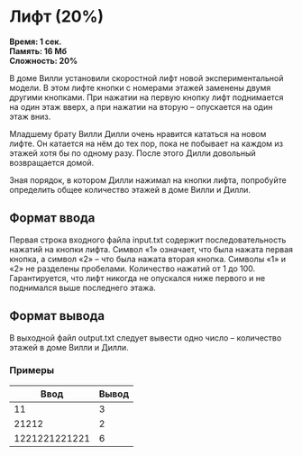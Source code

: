 <h1 class="title">Лифт (20%)</h1>
<p><b>Время: 1 сек.<br>Память: 16 Мб<br>Сложность: 20%</b></p>
<p>В доме Вилли установили скоростной лифт новой экспериментальной модели. В этом лифте кнопки с номерами этажей заменены двумя другими кнопками. При нажатии на первую кнопку лифт поднимается на один этаж вверх, а при нажатии на вторую – опускается на один этаж вниз.</p>
<p>Младшему брату Вилли Дилли очень нравится кататься на новом лифте. Он катается на нём до тех пор, пока не побывает на каждом из этажей хотя бы по одному разу. После этого Дилли довольный возвращается домой.</p>
<p>Зная порядок, в котором Дилли нажимал на кнопки лифта, попробуйте определить общее количество этажей в доме Вилли и Дилли.</p>
<h2>Формат ввода</h2>
<p>Первая строка входного файла input.txt содержит последовательность нажатий на кнопки лифта. Символ «1» означает, что была нажата первая кнопка, а символ «2» – что была нажата вторая кнопка. Символы «1» и «2» не разделены пробелами. Количество нажатий от 1 до 100. Гарантируется, что лифт никогда не опускался ниже первого и не поднимался выше последнего этажа.</p>
<h2>Формат вывода</h2>
<p>В выходной файл output.txt следует вывести одно число – количество этажей в доме Вилли и Дилли.</p>
<h3>Примеры</h3>
<table class="sample-tests">
<thead>
    <tr>
        <th>Ввод</th>
        <th>Вывод</th>
    </tr>
</thead>
<tbody>
        <tr>
            <td>11</td>
            <td>3</td>
        </tr>
        <tr>
            <td>21212</td>
            <td>2</td>
        </tr>
        <tr>
            <td>1221221221221</td>
            <td>6</td>
        </tr>
    </tbody>
</table>

